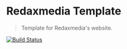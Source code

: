 Redaxmedia Template
===================

> Template for Redaxmedia's website.

[![Build Status](https://img.shields.io/github/workflow/status/redaxmedia/redaxmedia-template/ci.svg)](https://github.com/redaxmedia/redaxmedia-template/actions?query=workflow:ci)

